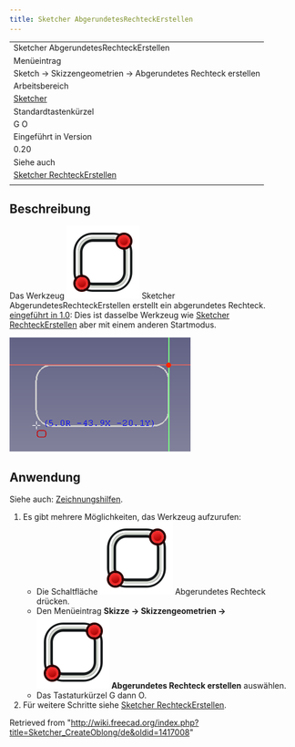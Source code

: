 ```yaml
---
title: Sketcher AbgerundetesRechteckErstellen
---
```


|                                                                                          |
| ---------------------------------------------------------------------------------------- |
| Sketcher AbgerundetesRechteckErstellen                                                   |
| Menüeintrag                                                                              |
| Sketch → Skizzengeometrien → Abgerundetes Rechteck erstellen                             |
| Arbeitsbereich                                                                           |
| [Sketcher](/Sketcher_Workbench/de "Sketcher Workbench/de")                               |
| Standardtastenkürzel                                                                     |
| G O                                                                                      |
| Eingeführt in Version                                                                    |
| 0.20                                                                                     |
| Siehe auch                                                                               |
| [Sketcher RechteckErstellen](/Sketcher_CreateRectangle/de "Sketcher CreateRectangle/de") |
|                                                                                          |

## Beschreibung

Das Werkzeug ![](/src/assets/images/Sketcher_CreateOblong.svg) Sketcher AbgerundetesRechteckErstellen erstellt ein abgerundetes Rechteck. [eingeführt in 1.0](/Release_notes_1.0/de "Release notes 1.0/de"): Dies ist dasselbe Werkzeug wie [Sketcher RechteckErstellen](/Sketcher_CreateRectangle/de "Sketcher CreateRectangle/de") aber mit einem anderen Startmodus.

![](/src/assets/images/SketcherCreateRoundedRectangleExample.png)

## Anwendung

Siehe auch: [Zeichnungshilfen](/Sketcher_Workbench/de#Zeichnungshilfen "Sketcher Workbench/de").

1. Es gibt mehrere Möglichkeiten, das Werkzeug aufzurufen:
   - Die Schaltfläche ![](/src/assets/images/Sketcher_CreateOblong.svg) Abgerundetes Rechteck drücken.
   - Den Menüeintrag **Skizze → Skizzengeometrien → ![](/src/assets/images/Sketcher_CreateOblong.svg) Abgerundetes Rechteck erstellen** auswählen.
   - Das Tastaturkürzel G dann O.
2. Für weitere Schritte siehe [Sketcher RechteckErstellen](/Sketcher_CreateRectangle/de#Anwendung "Sketcher CreateRectangle/de").

Retrieved from "<http://wiki.freecad.org/index.php?title=Sketcher_CreateOblong/de&oldid=1417008>"
